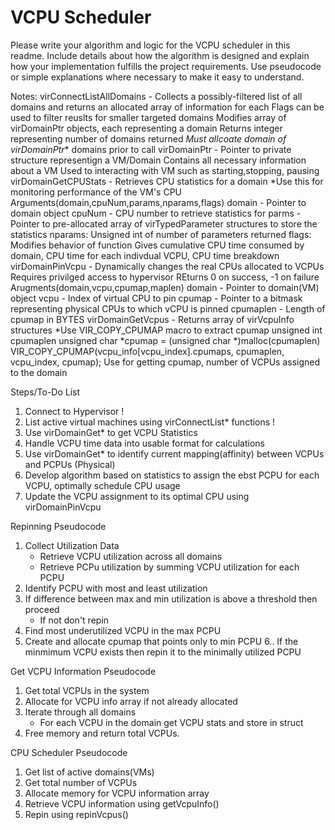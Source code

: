 # VCPU Scheduler 

Please write your algorithm and logic for the VCPU scheduler in this readme. Include details about how the algorithm is designed and explain how your implementation fulfills the project requirements. Use pseudocode or simple explanations where necessary to make it easy to understand.

Notes:
virConnectListAllDomains - Collects a possibly-filtered list of all domains and returns an allocated array of information for each
	Flags can be used to filter reuslts for smaller targeted domains
	Modifies array of virDomainPtr objects, each representing a domain
	Returns integer representing number of domains returned
	*Must allcoate domain of virDomainPtr** domains prior to call
virDomainPtr - Pointer to private structure representign a VM/Domain
	Contains all necessary information about a VM
	Used to interacting with VM such as starting,stopping, pausing
virDomainGetCPUStats - Retrieves CPU statistics for a domain
	*Use this for monitoring performance of the VM's CPU 
	Arguments(domain,cpuNum,params,nparams,flags)
		domain - Pointer to domain object
		cpuNum - CPU number to retrieve statistics for
		parms - Pointer to pre-allocated array of virTypedParameter structures to store the statistics
		nparams: Unsigned int of number of parameters returned
		flags: Modifies behavior of function
	Gives cumulative CPU time consumed by domain, CPU time for each indivdual VCPU, CPU time breakdown
virDomainPinVcpu - Dynamically changes the real CPUs allocated to VCPUs
	Requires privilged access to hypervisor
	REturns 0 on success, -1 on failure
	Arugments(domain,vcpu,cpumap,maplen)
		domain - Pointer to domain(VM) object
		vcpu - Index of virtual CPU to pin
		cpumap - Pointer to a bitmask representing physical CPUs to which vCPU is pinned
		cpumaplen - Length of cpumap in BYTES
virDomainGetVcpus - Returns array of virVcpuInfo structures
	*Use VIR_COPY_CPUMAP macro to extract cpumap
	unsigned int cpumaplen
	unsigned char *cpumap = (unsigned char *)malloc(cpumaplen)
	VIR_COPY_CPUMAP(vcpu_info[vcpu_index].cpumaps, cpumaplen, vcpu_index, cpumap);
	Use for getting cpumap, number of VCPUs assigned to the domain

Steps/To-Do List
1. Connect to Hypervisor !
2. List active virtual machines using virConnectList* functions !
3. Use virDomainGet* to get VCPU Statistics
4. Handle VCPU time data into usable format for calculations
5. Use virDomainGet* to identify current mapping(affinity) between VCPUs and PCPUs (Physical)
6. Develop algorithm based on statistics to assign the ebst PCPU for each VCPU, optimally schedule CPU usage
7. Update the VCPU assignment to its optimal CPU using virDomainPinVcpu


Repinning Pseudocode
1. Collect Utilization Data
	- Retrieve VCPU utilization across all domains
	- Retrieve PCPu utilization by summing VCPU utilization for each PCPU 
2. Identify PCPU with most and least utilization
3. If difference between max and min utilization is above a threshold then proceed
	- If not don't repin
4. Find most underutilized VCPU in the max PCPU
5. Create and allocate cpumap that points only to min PCPU
6.. If the minmimum VCPU exists then repin it to the minimally utilized PCPU

Get VCPU Information Pseudocode
1. Get total VCPUs in the system
2. Allocate for VCPU info array if not already allocated
3. Iterate through all domains
	- For each VCPU in the domain get VCPU stats and store in struct
4. Free memory and return total VCPUs.

CPU Scheduler Pseudocode
1. Get list of active domains(VMs)
2. Get total number of VCPUs
3. Allocate memory for VCPU information array
4. Retrieve VCPU information using getVcpuInfo()
5. Repin using repinVcpus()
